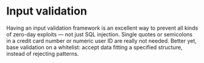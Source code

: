 # Input validation

Having an input validation framework is an excellent way to prevent all kinds of zero-day exploits — not just SQL injection.
Single quotes or semicolons in a credit card number or numeric user ID are really not needed.
Better yet, base validation on a whitelist: accept data fitting a specified structure, instead of rejecting patterns. 
